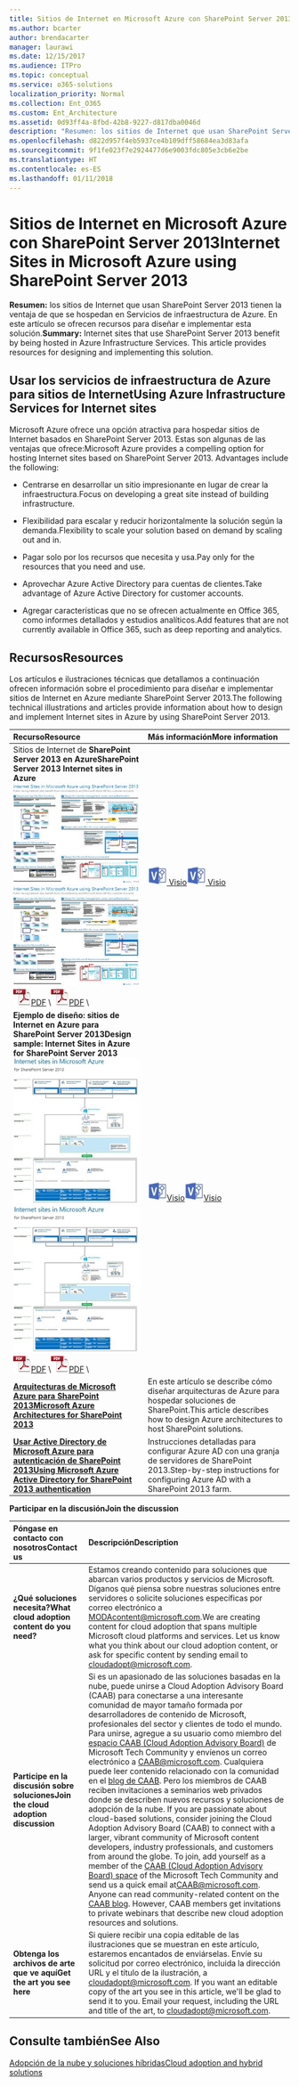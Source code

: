 ```yaml
---
title: Sitios de Internet en Microsoft Azure con SharePoint Server 2013
ms.author: bcarter
author: brendacarter
manager: laurawi
ms.date: 12/15/2017
ms.audience: ITPro
ms.topic: conceptual
ms.service: o365-solutions
localization_priority: Normal
ms.collection: Ent_O365
ms.custom: Ent_Architecture
ms.assetid: 0d93ff4a-8fbd-42b8-9227-d817dba0046d
description: "Resumen: los sitios de Internet que usan SharePoint Server 2013 tienen la ventaja de que se hospedan en Servicios de infraestructura de Azure. En este artículo se ofrecen recursos para diseñar e implementar esta solución."
ms.openlocfilehash: d822d957f4eb5937ce4b109dff58684ea3d83afa
ms.sourcegitcommit: 9f1fe023f7e2924477d6e9003fdc805e3cb6e2be
ms.translationtype: HT
ms.contentlocale: es-ES
ms.lasthandoff: 01/11/2018
---
```

# <a name="internet-sites-in-microsoft-azure-using-sharepoint-server-2013"></a><span data-ttu-id="1f9ce-104">Sitios de Internet en Microsoft Azure con SharePoint Server 2013</span><span class="sxs-lookup"><span data-stu-id="1f9ce-104">Internet Sites in Microsoft Azure using SharePoint Server 2013</span></span>

 <span data-ttu-id="1f9ce-p102">**Resumen:** los sitios de Internet que usan SharePoint Server 2013 tienen la ventaja de que se hospedan en Servicios de infraestructura de Azure. En este artículo se ofrecen recursos para diseñar e implementar esta solución.</span><span class="sxs-lookup"><span data-stu-id="1f9ce-p102">**Summary:** Internet sites that use SharePoint Server 2013 benefit by being hosted in Azure Infrastructure Services. This article provides resources for designing and implementing this solution.</span></span>
  
## <a name="using-azure-infrastructure-services-for-internet-sites"></a><span data-ttu-id="1f9ce-107">Usar los servicios de infraestructura de Azure para sitios de Internet</span><span class="sxs-lookup"><span data-stu-id="1f9ce-107">Using Azure Infrastructure Services for Internet sites</span></span>

<span data-ttu-id="1f9ce-p103">Microsoft Azure ofrece una opción atractiva para hospedar sitios de Internet basados en SharePoint Server 2013. Estas son algunas de las ventajas que ofrece:</span><span class="sxs-lookup"><span data-stu-id="1f9ce-p103">Microsoft Azure provides a compelling option for hosting Internet sites based on SharePoint Server 2013. Advantages include the following:</span></span>
  
- <span data-ttu-id="1f9ce-110">Centrarse en desarrollar un sitio impresionante en lugar de crear la infraestructura.</span><span class="sxs-lookup"><span data-stu-id="1f9ce-110">Focus on developing a great site instead of building infrastructure.</span></span>
    
- <span data-ttu-id="1f9ce-111">Flexibilidad para escalar y reducir horizontalmente la solución según la demanda.</span><span class="sxs-lookup"><span data-stu-id="1f9ce-111">Flexibility to scale your solution based on demand by scaling out and in.</span></span>
    
- <span data-ttu-id="1f9ce-112">Pagar solo por los recursos que necesita y usa.</span><span class="sxs-lookup"><span data-stu-id="1f9ce-112">Pay only for the resources that you need and use.</span></span>
    
- <span data-ttu-id="1f9ce-113">Aprovechar Azure Active Directory para cuentas de clientes.</span><span class="sxs-lookup"><span data-stu-id="1f9ce-113">Take advantage of Azure Active Directory for customer accounts.</span></span>
    
- <span data-ttu-id="1f9ce-114">Agregar características que no se ofrecen actualmente en Office 365, como informes detallados y estudios analíticos.</span><span class="sxs-lookup"><span data-stu-id="1f9ce-114">Add features that are not currently available in Office 365, such as deep reporting and analytics.</span></span>
    
## <a name="resources"></a><span data-ttu-id="1f9ce-115">Recursos</span><span class="sxs-lookup"><span data-stu-id="1f9ce-115">Resources</span></span>

<span data-ttu-id="1f9ce-116">Los artículos e ilustraciones técnicas que detallamos a continuación ofrecen información sobre el procedimiento para diseñar e implementar sitios de Internet en Azure mediante SharePoint Server 2013.</span><span class="sxs-lookup"><span data-stu-id="1f9ce-116">The following technical illustrations and articles provide information about how to design and implement Internet sites in Azure by using SharePoint Server 2013.</span></span>
  
|<span data-ttu-id="1f9ce-117">**Recurso**</span><span class="sxs-lookup"><span data-stu-id="1f9ce-117">**Resource**</span></span>|<span data-ttu-id="1f9ce-118">**Más información**</span><span class="sxs-lookup"><span data-stu-id="1f9ce-118">**More information**</span></span>|
|:-----|:-----|
|<span data-ttu-id="1f9ce-119">Sitios de Internet de **SharePoint Server 2013 en Azure**</span><span class="sxs-lookup"><span data-stu-id="1f9ce-119">**SharePoint Server 2013 Internet sites in Azure**</span></span> <br/> <span data-ttu-id="1f9ce-120">[![Imagen de sitios de Internet en Azure usando SharePoint](images/MS_AZ_SPInternetSites.jpg)          ](https://go.microsoft.com/fwlink/p/?LinkId=392552)</span><span class="sxs-lookup"><span data-stu-id="1f9ce-120">[![Image of Internet sites in Azure using SharePoint](images/MS_AZ_SPInternetSites.jpg)          ](https://go.microsoft.com/fwlink/p/?LinkId=392552)</span></span> <br/> <span data-ttu-id="1f9ce-121">![Archivo PDF](images/ITPro_Other_PDFicon.png)[PDF](https://go.microsoft.com/fwlink/p/?LinkId=392552)  \\</span><span class="sxs-lookup"><span data-stu-id="1f9ce-121">![PDF file](images/ITPro_Other_PDFicon.png)[PDF](https://go.microsoft.com/fwlink/p/?LinkId=392552)  \\</span></span>| <span data-ttu-id="1f9ce-122">[![Archivo de Visio](images/ITPro_Other_VisioIcon.jpg)          ](https://go.microsoft.com/fwlink/p/?LinkId=392551)[Visio](https://go.microsoft.com/fwlink/p/?LinkId=392551)</span><span class="sxs-lookup"><span data-stu-id="1f9ce-122">[![Visio file](images/ITPro_Other_VisioIcon.jpg)          ](https://go.microsoft.com/fwlink/p/?LinkId=392551)[Visio](https://go.microsoft.com/fwlink/p/?LinkId=392551)</span></span> <br/> |<span data-ttu-id="1f9ce-123">En este modelo de arquitectura se describen las principales actividades de diseño y las opciones de arquitectura recomendadas para sitios de Internet en Azure.</span><span class="sxs-lookup"><span data-stu-id="1f9ce-123">This architecture model outlines key design activities and recommended architecture choices for Internet sites in Azure.</span></span>  <br/> |
|<span data-ttu-id="1f9ce-124">**Ejemplo de diseño: sitios de Internet en Azure para SharePoint Server 2013**</span><span class="sxs-lookup"><span data-stu-id="1f9ce-124">**Design sample: Internet Sites in Azure for SharePoint Server 2013**</span></span> <br/> <span data-ttu-id="1f9ce-125">[![Imagen de la muestra de diseño: sitios de Internet en Microsoft Azure para SharePoint 2013](images/MS_AZ_InternetSitesDesignSample.jpg)          ](https://go.microsoft.com/fwlink/p/?LinkId=392549)</span><span class="sxs-lookup"><span data-stu-id="1f9ce-125">[![Image of the Design sample: Internet sites in Microsoft Azure for SharePoint 2013](images/MS_AZ_InternetSitesDesignSample.jpg)          ](https://go.microsoft.com/fwlink/p/?LinkId=392549)</span></span> <br/> <span data-ttu-id="1f9ce-126">![Archivo PDF](images/ITPro_Other_PDFicon.png)[PDF](https://go.microsoft.com/fwlink/p/?LinkId=392549)  \\</span><span class="sxs-lookup"><span data-stu-id="1f9ce-126">![PDF file](images/ITPro_Other_PDFicon.png)[PDF](https://go.microsoft.com/fwlink/p/?LinkId=392549)  \\</span></span>| <span data-ttu-id="1f9ce-127">![Archivo de Visio](images/ITPro_Other_VisioIcon.jpg)[Visio](https://go.microsoft.com/fwlink/p/?LinkId=392548)</span><span class="sxs-lookup"><span data-stu-id="1f9ce-127">![Visio file](images/ITPro_Other_VisioIcon.jpg)[Visio](https://go.microsoft.com/fwlink/p/?LinkId=392548)</span></span> <br/> |<span data-ttu-id="1f9ce-128">Use este ejemplo de diseño como punto de partida para su propia arquitectura.</span><span class="sxs-lookup"><span data-stu-id="1f9ce-128">Use this design sample as a starting point for your own architecture.</span></span>  <br/> |
|<span data-ttu-id="1f9ce-129">**[Arquitecturas de Microsoft Azure para SharePoint 2013](microsoft-azure-architectures-for-sharepoint-2013.md)**</span><span class="sxs-lookup"><span data-stu-id="1f9ce-129">**[Microsoft Azure Architectures for SharePoint 2013](microsoft-azure-architectures-for-sharepoint-2013.md)**</span></span> <br/> |<span data-ttu-id="1f9ce-130">En este artículo se describe cómo diseñar arquitecturas de Azure para hospedar soluciones de SharePoint.</span><span class="sxs-lookup"><span data-stu-id="1f9ce-130">This article describes how to design Azure architectures to host SharePoint solutions.</span></span>  <br/> |
|<span data-ttu-id="1f9ce-131">**[Usar Active Directory de Microsoft Azure para autenticación de SharePoint 2013](using-microsoft-azure-active-directory-for-sharepoint-2013-authentication.md)**</span><span class="sxs-lookup"><span data-stu-id="1f9ce-131">**[Using Microsoft Azure Active Directory for SharePoint 2013 authentication](using-microsoft-azure-active-directory-for-sharepoint-2013-authentication.md)**</span></span> <br/> |<span data-ttu-id="1f9ce-132">Instrucciones detalladas para configurar Azure AD con una granja de servidores de SharePoint 2013.</span><span class="sxs-lookup"><span data-stu-id="1f9ce-132">Step-by-step instructions for configuring Azure AD with a SharePoint 2013 farm.</span></span>  <br/> |
   
<span data-ttu-id="1f9ce-133">**Participar en la discusión**</span><span class="sxs-lookup"><span data-stu-id="1f9ce-133">**Join the discussion**</span></span>

|<span data-ttu-id="1f9ce-134">**Póngase en contacto con nosotros**</span><span class="sxs-lookup"><span data-stu-id="1f9ce-134">**Contact us**</span></span>|<span data-ttu-id="1f9ce-135">**Descripción**</span><span class="sxs-lookup"><span data-stu-id="1f9ce-135">**Description**</span></span>|
|:-----|:-----|
|<span data-ttu-id="1f9ce-136">**¿Qué soluciones necesita?**</span><span class="sxs-lookup"><span data-stu-id="1f9ce-136">**What cloud adoption content do you need?**</span></span> <br/> |<span data-ttu-id="1f9ce-p104">Estamos creando contenido para soluciones que abarcan varios productos y servicios de Microsoft. Díganos qué piensa sobre nuestras soluciones entre servidores o solicite soluciones específicas por correo electrónico a [MODAcontent@microsoft.com](mailto:cloudadopt@microsoft.com?Subject=[Cloud%20Adoption%20Content%20Feedback]:%20).</span><span class="sxs-lookup"><span data-stu-id="1f9ce-p104">We are creating content for cloud adoption that spans multiple Microsoft cloud platforms and services. Let us know what you think about our cloud adoption content, or ask for specific content by sending email to [cloudadopt@microsoft.com](mailto:cloudadopt@microsoft.com?Subject=[Cloud%20Adoption%20Content%20Feedback]:%20).  </span></span><br/> |
|<span data-ttu-id="1f9ce-139">**Participe en la discusión sobre soluciones**</span><span class="sxs-lookup"><span data-stu-id="1f9ce-139">**Join the cloud adoption discussion**</span></span> <br/> |<span data-ttu-id="1f9ce-p105">Si es un apasionado de las soluciones basadas en la nube, puede unirse a Cloud Adoption Advisory Board (CAAB) para conectarse a una interesante comunidad de mayor tamaño formada por desarrolladores de contenido de Microsoft, profesionales del sector y clientes de todo el mundo. Para unirse, agregue a su usuario como miembro del [espacio CAAB (Cloud Adoption Advisory Board)]((https://aka.ms/caab)) de Microsoft Tech Community y envíenos un correo electrónico a [CAAB@microsoft.com](mailto:caab@microsoft.com?Subject=I%20just%20joined%20the%20Cloud%20Adoption%20Advisory%20Board!). Cualquiera puede leer contenido relacionado con la comunidad en el [blog de CAAB]((https://blogs.technet.com/b/solutions_advisory_board/)). Pero los miembros de CAAB reciben invitaciones a seminarios web privados donde se describen nuevos recursos y soluciones de adopción de la nube.  </span><span class="sxs-lookup"><span data-stu-id="1f9ce-p105">If you are passionate about cloud-based solutions, consider joining the Cloud Adoption Advisory Board (CAAB) to connect with a larger, vibrant community of Microsoft content developers, industry professionals, and customers from around the globe. To join, add yourself as a member of the [CAAB (Cloud Adoption Advisory Board) space]((https://aka.ms/caab)) of the Microsoft Tech Community and send us a quick email at[CAAB@microsoft.com](mailto:caab@microsoft.com?Subject=I%20just%20joined%20the%20Cloud%20Adoption%20Advisory%20Board!). Anyone can read community-related content on the [CAAB blog]((https://blogs.technet.com/b/solutions_advisory_board/)). However, CAAB members get invitations to private webinars that describe new cloud adoption resources and solutions.  </span></span><br/> |
|<span data-ttu-id="1f9ce-143">**Obtenga los archivos de arte que ve aquí**</span><span class="sxs-lookup"><span data-stu-id="1f9ce-143">**Get the art you see here**</span></span> <br/> |<span data-ttu-id="1f9ce-p106">Si quiere recibir una copia editable de las ilustraciones que se muestran en este artículo, estaremos encantados de enviárselas. Envíe su solicitud por correo electrónico, incluida la dirección URL y el título de la ilustración, a [cloudadopt@microsoft.com](mailto:cloudadopt@microsoft.com?subject=[Art%20Request]:%20).  </span><span class="sxs-lookup"><span data-stu-id="1f9ce-p106">If you want an editable copy of the art you see in this article, we'll be glad to send it to you. Email your request, including the URL and title of the art, to [cloudadopt@microsoft.com](mailto:cloudadopt@microsoft.com?subject=[Art%20Request]:%20).  </span></span><br/> |
   
## <a name="see-also"></a><span data-ttu-id="1f9ce-146">Consulte también</span><span class="sxs-lookup"><span data-stu-id="1f9ce-146">See Also</span></span>

[<span data-ttu-id="1f9ce-147">Adopción de la nube y soluciones híbridas</span><span class="sxs-lookup"><span data-stu-id="1f9ce-147">Cloud adoption and hybrid solutions</span></span>](cloud-adoption-and-hybrid-solutions.md)



